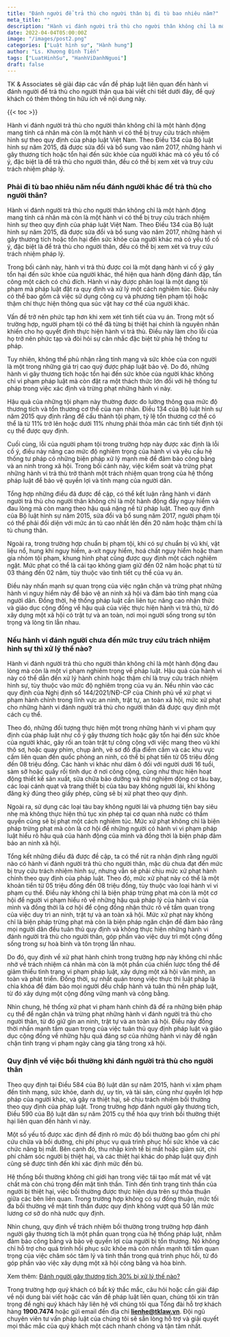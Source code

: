 ```yaml
---
title: "Đánh người để trả thù cho người thân bị đi tù bao nhiêu năm?"
meta_title: ""
description: "Hành vi đánh người trả thù cho người thân không chỉ là một hành động mang tính cá nhân mà còn là một hành vi có thể bị truy cứu trách nhiệm hình sự theo quy định của pháp luật Việt Nam"
date: 2022-04-04T05:00:00Z
image: "/images/post2.png"
categories: ["Luật hình sự", "Hành hung"]
author: "Ls. Khương Đình Tiến"
tags: ["LuatHinhSu", "HanhViDanhNguoi"]
draft: false
---
```


TK & Associates sẽ giải đáp các vấn đề pháp luật liên quan đến hành vi đánh người để trả thù cho người thân qua bài viết chi tiết dưới đây, để quý khách có thêm thông tin hữu ích về nội dung này.

{{< toc >}}

Hành vi đánh người trả thù cho người thân không chỉ là một hành động mang tính cá nhân mà còn là một hành vi có thể bị truy cứu trách nhiệm hình sự theo quy định của pháp luật Việt Nam. Theo Điều 134 của Bộ luật hình sự năm 2015, đã được sửa đổi và bổ sung vào năm 2017, những hành vi gây thương tích hoặc tổn hại đến sức khỏe của người khác mà có yếu tố cố ý, đặc biệt là để trả thù cho người thân, đều có thể bị xem xét và truy cứu trách nhiệm pháp lý.

### Phải đi tù bao nhiêu năm nếu đánh người khác để trả thù cho người thân?
Hành vi đánh người trả thù cho người thân không chỉ là một hành động mang tính cá nhân mà còn là một hành vi có thể bị truy cứu trách nhiệm hình sự theo quy định của pháp luật Việt Nam. Theo Điều 134 của Bộ luật hình sự năm 2015, đã được sửa đổi và bổ sung vào năm 2017, những hành vi gây thương tích hoặc tổn hại đến sức khỏe của người khác mà có yếu tố cố ý, đặc biệt là để trả thù cho người thân, đều có thể bị xem xét và truy cứu trách nhiệm pháp lý.

Trong bối cảnh này, hành vi trả thù được coi là một dạng hành vi cố ý gây tổn hại đến sức khỏe của người khác, thể hiện qua hành động đánh đập, tấn công một cách có chủ đích. Hành vi này được phân loại là một dạng tội phạm mà pháp luật đặt ra quy định và xử lý một cách nghiêm túc. Điều này có thể bao gồm cả việc sử dụng công cụ và phương tiện phạm tội hoặc thậm chí thực hiện thông qua súc vật hay cơ thể của người khác.

Vấn đề trở nên phức tạp hơn khi xem xét tình tiết của vụ án. Trong một số trường hợp, người phạm tội có thể đã từng bị thiệt hại chính là nguyên nhân khiến cho họ quyết định thực hiện hành vi trả thù. Điều này làm cho lỗi của họ trở nên phức tạp và đòi hỏi sự cân nhắc đặc biệt từ phía hệ thống tư pháp.

Tuy nhiên, không thể phủ nhận rằng tính mạng và sức khỏe của con người là một trong những giá trị cao quý được pháp luật bảo vệ. Do đó, những hành vi gây thương tích hoặc tổn hại đến sức khỏe của người khác không chỉ vi phạm pháp luật mà còn đặt ra một thách thức lớn đối với hệ thống tư pháp trong việc xác định và trừng phạt những hành vi này.

Hậu quả của những tội phạm này thường được đo lường thông qua mức độ thương tích và tổn thương cơ thể của nạn nhân. Điều 134 của Bộ luật hình sự năm 2015 quy định rằng để cấu thành tội phạm, tỷ lệ tổn thương cơ thể có thể là từ 11% trở lên hoặc dưới 11% nhưng phải thỏa mãn các tình tiết định tội cụ thể được quy định.

Cuối cùng, lỗi của người phạm tội trong trường hợp này được xác định là lỗi cố ý, điều này nâng cao mức độ nghiêm trọng của hành vi và yêu cầu hệ thống tư pháp có những biện pháp xử lý mạnh mẽ để đảm bảo công bằng và an ninh trong xã hội. Trong bối cảnh này, việc kiểm soát và trừng phạt những hành vi trả thù trở thành một trách nhiệm quan trọng của hệ thống pháp luật để bảo vệ quyền lợi và tính mạng của người dân.

Tổng hợp những điều đã được đề cập, có thể kết luận rằng hành vi đánh người trả thù cho người thân không chỉ là một hành động đầy nguy hiểm và đau lòng mà còn mang theo hậu quả nặng nề từ pháp luật. Theo quy định của Bộ luật hình sự năm 2015, sửa đổi và bổ sung năm 2017, người phạm tội có thể phải đối diện với mức án tù cao nhất lên đến 20 năm hoặc thậm chí là tù chung thân.

Ngoài ra, trong trường hợp chuẩn bị phạm tội, khi có sự chuẩn bị vũ khí, vật liệu nổ, hung khí nguy hiểm, a-xít nguy hiểm, hoá chất nguy hiểm hoặc tham gia nhóm tội phạm, khung hình phạt cũng được quy định một cách nghiêm ngặt. Mức phạt có thể là cải tạo không giam giữ đến 02 năm hoặc phạt tù từ 03 tháng đến 02 năm, tùy thuộc vào tình tiết cụ thể của vụ án.

Điều này nhấn mạnh sự quan trọng của việc ngăn chặn và trừng phạt những hành vi nguy hiểm này để bảo vệ an ninh xã hội và đảm bảo tính mạng của người dân. Đồng thời, hệ thống pháp luật cần liên tục nâng cao nhận thức và giáo dục cộng đồng về hậu quả của việc thực hiện hành vi trả thù, từ đó xây dựng một xã hội có trật tự và an toàn, nơi mọi người sống trong sự tôn trọng và lòng tin lẫn nhau.

### Nếu hành vi đánh người chưa đến mức truy cứu trách nhiệm hình sự thì xử lý thế nào?
Hành vi đánh người trả thù cho người thân không chỉ là một hành động đau lòng mà còn là một vi phạm nghiêm trọng về pháp luật. Hậu quả của hành vi này có thể dẫn đến xử lý hành chính hoặc thậm chí là truy cứu trách nhiệm hình sự, tùy thuộc vào mức độ nghiêm trọng của vụ án. Nếu nhìn vào các quy định của Nghị định số 144/2021/NĐ-CP của Chính phủ về xử phạt vi phạm hành chính trong lĩnh vực an ninh, trật tự, an toàn xã hội, mức xử phạt cho những hành vi đánh người trả thù cho người thân đã được quy định một cách cụ thể.

Theo đó, những đối tượng thực hiện một trong những hành vi vi phạm quy định của pháp luật như cố ý gây thương tích hoặc gây tổn hại đến sức khỏe của người khác, gây rối an toàn trật tự công cộng với việc mang theo vũ khí thô sơ, hoặc quay phim, chụp ảnh, vẽ sơ đồ địa điểm cấm và các khu vực cấm liên quan đến quốc phòng an ninh, có thể bị phạt tiền từ 05 triệu đồng đến 08 triệu đồng. Các hành vi khác như dâm ô đối với người dưới 16 tuổi, sàm sỡ hoặc quấy rối tình dục ở nơi công cộng, cũng như thực hiện hoạt động thiết kế sản xuất, sửa chữa bảo dưỡng và thử nghiệm động cơ tàu bay, các loại cánh quạt và trang thiết bị của tàu bay không người lái, khi không đăng ký đúng theo giấy phép, cũng sẽ bị xử phạt theo quy định.

Ngoài ra, sử dụng các loại tàu bay không người lái và phương tiện bay siêu nhẹ mà không thực hiện thủ tục xin phép tại cơ quan nhà nước có thẩm quyền cũng sẽ bị phạt một cách nghiêm túc. Mức xử phạt không chỉ là biện pháp trừng phạt mà còn là cơ hội để những người có hành vi vi phạm pháp luật hiểu rõ hậu quả của hành động của mình và đồng thời là biện pháp đảm bảo an ninh xã hội.

Tổng kết những điều đã được đề cập, ta có thể rút ra nhận định rằng người nào có hành vi đánh người trả thù cho người thân, mặc dù chưa đạt đến mức bị truy cứu trách nhiệm hình sự, nhưng vẫn sẽ phải chịu mức xử phạt hành chính theo quy định của pháp luật. Theo đó, mức xử phạt này có thể là một khoản tiền từ 05 triệu đồng đến 08 triệu đồng, tùy thuộc vào loại hành vi vi phạm cụ thể. Điều này không chỉ là biện pháp trừng phạt mà còn là một cơ hội để người vi phạm hiểu rõ về những hậu quả pháp lý của hành vi của mình và đồng thời là cơ hội để cộng đồng nhận thức rõ về tầm quan trọng của việc duy trì an ninh, trật tự và an toàn xã hội. Mức xử phạt này không chỉ là biện pháp trừng phạt mà còn là biện pháp ngăn chặn để đảm bảo rằng mọi người dân đều tuân thủ quy định và không thực hiện những hành vi đánh người trả thù cho người thân, góp phần vào việc duy trì một cộng đồng sống trong sự hoà bình và tôn trọng lẫn nhau.

Do đó, quy định về xử phạt hành chính trong trường hợp này không chỉ nhắc nhở về trách nhiệm cá nhân mà còn là một phần của chiến lược tổng thể để giảm thiểu tình trạng vi phạm pháp luật, xây dựng một xã hội văn minh, an toàn và phát triển. Đồng thời, sự nhất quán trong việc thực thi luật pháp là chìa khóa để đảm bảo mọi người đều chấp hành và tuân thủ nền pháp luật, từ đó xây dựng một cộng đồng vững mạnh và công bằng.

Nhìn chung, hệ thống xử phạt vi phạm hành chính đã đề ra những biện pháp cụ thể để ngăn chặn và trừng phạt những hành vi đánh người trả thù cho người thân, từ đó giữ gìn an ninh, trật tự và an toàn xã hội. Điều này đồng thời nhấn mạnh tầm quan trọng của việc tuân thủ quy định pháp luật và giáo dục cộng đồng về những hậu quả đáng sợ của những hành vi này để ngăn chặn tình trạng vi phạm ngày càng gia tăng trong xã hội.

### Quy định về việc bồi thường khi đánh người trả thù cho người thân
Theo quy định tại Điều 584 của Bộ luật dân sự năm 2015, hành vi xâm phạm đến tính mạng, sức khỏe, danh dự, uy tín, và tài sản, cũng như quyền lợi hợp pháp của người khác, và gây ra thiệt hại, sẽ chịu trách nhiệm bồi thường theo quy định của pháp luật. Trong trường hợp đánh người gây thương tích, Điều 590 của Bộ luật dân sự năm 2015 cụ thể hóa quy trình bồi thường thiệt hại liên quan đến hành vi này.

Một số yếu tố được xác định để định rõ mức độ bồi thường bao gồm chi phí cứu chữa và bồi dưỡng, chi phí phục vụ quá trình phục hồi sức khỏe và các chức năng bị mất. Bên cạnh đó, thu nhập kinh tế bị mất hoặc giảm sút, chi phí chăm sóc người bị thiệt hại, và các thiệt hại khác do pháp luật quy định cũng sẽ được tính đến khi xác định mức đền bù.

Hệ thống bồi thường không chỉ giới hạn trong việc tái tạo mất mát về vật chất mà còn chú trọng đến mặt tinh thần. Tính đến tình trạng tinh thần của người bị thiệt hại, việc bồi thường được thực hiện dựa trên sự thỏa thuận giữa các bên liên quan. Trong trường hợp không có sự đồng thuận, mức tối đa bồi thường về mặt tinh thần được quy định không vượt quá 50 lần mức lương cơ sở do nhà nước quy định.

Nhìn chung, quy định về trách nhiệm bồi thường trong trường hợp đánh người gây thương tích là một phần quan trọng của hệ thống pháp luật, nhằm đảm bảo công bằng và bảo vệ quyền lợi của người bị tổn thương. Nó không chỉ hỗ trợ cho quá trình hồi phục sức khỏe mà còn nhấn mạnh tới tầm quan trọng của việc chăm sóc tâm lý và tinh thần trong quá trình phục hồi, từ đó góp phần vào việc xây dựng một xã hội công bằng và hòa bình.

Xem thêm: [Đánh người gây thương tích 30% bị xử lý thế nào?](https://google.com)

Trong trường hợp quý khách có bất kỳ thắc mắc, câu hỏi hoặc cần giải đáp về nội dung bài viết hoặc các vấn đề pháp luật liên quan, chúng tôi xin trân trọng đề nghị quý khách hãy liên hệ với chúng tôi qua Tổng đài hỗ trợ khách hàng **1900.7474** hoặc gửi email đến địa chỉ **lienhe@tklaw.vn**. Đội ngũ chuyên viên tư vấn pháp luật của chúng tôi sẽ sẵn lòng hỗ trợ và giải quyết mọi thắc mắc của quý khách một cách nhanh chóng và tận tâm nhất.
